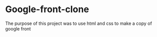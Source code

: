 # Google-front-clone
The purpose of this project was to use html and css to make a copy of google front 
